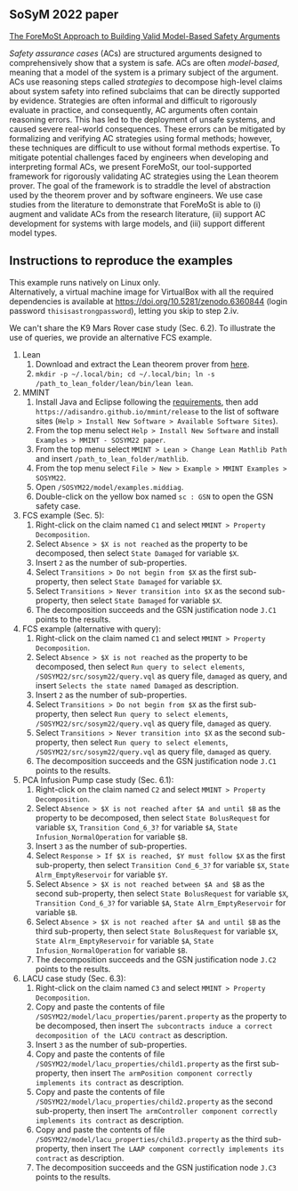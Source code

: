 ## SoSyM 2022 paper

[The ForeMoSt Approach to Building Valid Model-Based Safety Arguments](https://doi.org/10.1007/s10270-022-01063-4)

*Safety assurance cases* (ACs) are structured arguments designed to comprehensively show that a system is safe. ACs are often *model-based*, meaning that a model of the system is a primary subject of the argument. ACs use reasoning steps called *strategies* to decompose high-level claims about system safety into refined subclaims that can be directly supported by evidence. Strategies are often informal and difficult to rigorously evaluate in practice, and consequently, AC arguments often contain reasoning errors. This has led to the deployment of unsafe systems, and caused severe real-world consequences. These errors can be mitigated by formalizing and verifying AC strategies using formal methods; however, these techniques are difficult to use without formal methods expertise. To mitigate potential challenges faced by engineers when developing and interpreting formal ACs, we present ForeMoSt, our tool-supported framework for rigorously validating AC strategies using the Lean theorem prover. The goal of the framework is to straddle the level of abstraction used by the theorem prover and by software engineers. We use case studies from the literature to demonstrate that ForeMoSt is able to (i) augment and validate ACs from the research literature, (ii) support AC development for systems with large models, and (iii) support different model types.

## Instructions to reproduce the examples

This example runs natively on Linux only.  
Alternatively, a virtual machine image for VirtualBox with all the required dependencies is available at <https://doi.org/10.5281/zenodo.6360844> (login password `thisisastrongpassword`), letting you skip to step 2.iv.

We can't share the K9 Mars Rover case study (Sec. 6.2). To illustrate the use of queries, we provide an alternative FCS example.

1. Lean
    1. Download and extract the Lean theorem prover from [here](https://oleanstorage.azureedge.net/releases/bundles/trylean_linux.tar.gz).
    2. `mkdir -p ~/.local/bin; cd ~/.local/bin; ln -s /path_to_lean_folder/lean/bin/lean lean`.
2. MMINT
    1. Install Java and Eclipse following the [requirements](/README.md#requirements), then add `https://adisandro.github.io/mmint/release` to the list of software sites (`Help > Install New Software > Available Software Sites`).
    2. From the top menu select `Help > Install New Software` and install `Examples > MMINT - SOSYM22 paper`.
    3. From the top menu select `MMINT > Lean > Change Lean Mathlib Path` and insert `/path_to_lean_folder/mathlib`.
    4. From the top menu select `File > New > Example > MMINT Examples > SOSYM22`.
    5. Open `/SOSYM22/model/examples.middiag`.
    6. Double-click on the yellow box named `sc : GSN` to open the GSN safety case.
3. FCS example (Sec. 5):
    1. Right-click on the claim named `C1` and select `MMINT > Property Decomposition`.
    2. Select `Absence > $X is not reached` as the property to be decomposed, then select `State Damaged` for variable `$X`.
    3. Insert `2` as the number of sub-properties.
    4. Select `Transitions > Do not begin from $X` as the first sub-property, then select `State Damaged` for variable `$X`.
    5. Select `Transitions > Never transition into $X` as the second sub-property, then select `State Damaged` for variable `$X`.
    6. The decomposition succeeds and the GSN justification node `J.C1` points to the results.
4. FCS example (alternative with query):
    1. Right-click on the claim named `C1` and select `MMINT > Property Decomposition`.
    2. Select `Absence > $X is not reached` as the property to be decomposed, then select `Run query to select elements`, `/SOSYM22/src/sosym22/query.vql` as query file, `damaged` as query, and insert `Selects the state named Damaged` as description.
    3. Insert `2` as the number of sub-properties.
    4. Select `Transitions > Do not begin from $X` as the first sub-property, then select `Run query to select elements`, `/SOSYM22/src/sosym22/query.vql` as query file, `damaged` as query.
    5. Select `Transitions > Never transition into $X` as the second sub-property, then select `Run query to select elements`, `/SOSYM22/src/sosym22/query.vql` as query file, `damaged` as query.
    6. The decomposition succeeds and the GSN justification node `J.C1` points to the results.
5. PCA Infusion Pump case study (Sec. 6.1):
    1. Right-click on the claim named `C2` and select `MMINT > Property Decomposition`.
    2. Select `Absence > $X is not reached after $A and until $B` as the property to be decomposed, then select `State BolusRequest` for variable `$X`, `Transition Cond_6_3?` for variable `$A`, `State Infusion_NormalOperation` for variable `$B`.
    3. Insert `3` as the number of sub-properties.
    4. Select `Response > If $X is reached, $Y must follow $X` as the first sub-property, then select `Transition Cond_6_3?` for variable `$X`, `State Alrm_EmptyReservoir` for variable `$Y`.
    5. Select `Absence > $X is not reached between $A and $B` as the second sub-property, then select `State BolusRequest` for variable `$X`, `Transition Cond_6_3?` for variable `$A`, `State Alrm_EmptyReservoir` for variable `$B`.
    6. Select `Absence > $X is not reached after $A and until $B` as the third sub-property, then select `State BolusRequest` for variable `$X`, `State Alrm_EmptyReservoir` for variable `$A`, `State Infusion_NormalOperation` for variable `$B`.
    7. The decomposition succeeds and the GSN justification node `J.C2` points to the results.
6. LACU case study (Sec. 6.3):
    1. Right-click on the claim named `C3` and select `MMINT > Property Decomposition`.
    2. Copy and paste the contents of file `/SOSYM22/model/lacu_properties/parent.property` as the property to be decomposed, then insert `The subcontracts induce a correct decomposition of the LACU contract` as description.
    3. Insert `3` as the number of sub-properties.
    4. Copy and paste the contents of file `/SOSYM22/model/lacu_properties/child1.property` as the first sub-property, then insert `The armPosition component correctly implements its contract` as description.
    5. Copy and paste the contents of file `/SOSYM22/model/lacu_properties/child2.property` as the second sub-property, then insert `The armController component correctly implements its contract` as description.
    6. Copy and paste the contents of file `/SOSYM22/model/lacu_properties/child3.property` as the third sub-property, then insert `The LAAP component correctly implements its contract` as description.
    7. The decomposition succeeds and the GSN justification node `J.C3` points to the results.
